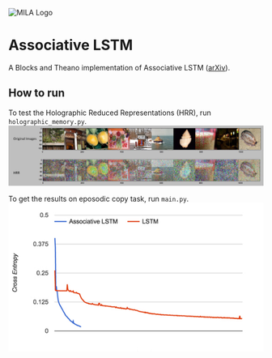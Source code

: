 ![MILA Logo](/doc/mila_logo.png)

# Associative LSTM

A Blocks and Theano implementation of Associative LSTM ([arXiv](http://arxiv.org/abs/1602.03032)).


## How to run

To test the Holographic Reduced Representations (HRR), run ```holographic_memory.py```.
![HRR](/doc/hrr.png)


To get the results on eposodic copy task, run ```main.py```.
![copy](/doc/copy.png)


